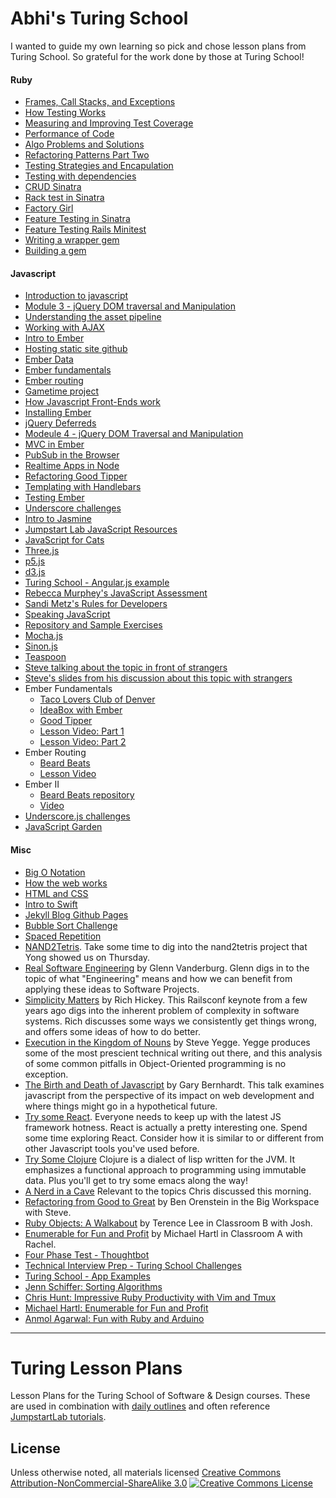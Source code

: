 # Abhi's Turing School
I wanted to guide my own learning so pick and chose lesson plans from Turing School. So grateful for the work done by those at Turing School!

#### Ruby
* [Frames, Call Stacks, and Exceptions](ruby_01-object_oriented_programming_with_ruby/frames_call_stacks_and_exceptions.markdown)
* [How Testing Works](ruby_01-object_oriented_programming_with_ruby/how_testing_works.markdown)
* [Measuring and Improving Test Coverage](ruby_01-object_oriented_programming_with_ruby/measuring_improving_test_coverage.markdown)
* [Performance of Code](ruby_01-object_oriented_programming_with_ruby/performance_of_code.markdown)
* [Algo Problems and Solutions](ruby_01-object_oriented_programming_with_ruby/problems_solutions_algorithms.markdown)
* [Refactoring Patterns Part Two](ruby_01-object_oriented_programming_with_ruby/refactoring_patterns_part_two.markdown)
* [Testing Strategies and Encapulation](ruby_01-object_oriented_programming_with_ruby/testing_strategies_and_encapsulation.markdown)
* [Testing with dependencies](ruby_01-object_oriented_programming_with_ruby/testing_with_dependencies.markdown)
* [CRUD Sinatra](ruby_02-web_applications_with_ruby/crud_sinatra.markdown)
* [Rack test in Sinatra](ruby_02-web_applications_with_ruby/rack_test_in_sinatra.markdown)
* [Factory Girl](ruby_02-web_applications_with_ruby/factory_girl.markdown)
* [Feature Testing in Sinatra](ruby_02-web_applications_with_ruby/feature_testing_in_sinatra_with_capybara.markdown)
* [Feature Testing Rails Minitest](ruby_02-web_applications_with_ruby/feature_testing_rails_minitest_rspec.markdown)
* [Writing a wrapper gem](ruby_04-apis_and_scalability/writing_a_wrapper_gem.markdown)
* [Building a gem](electives/building-a-gem)

#### Javascript
* [Introduction to javascript](ruby_02-web_applications_with_ruby/introduction_to_javascript.markdown)
* [Module 3 - jQuery DOM traversal and Manipulation](ruby_03-professional_rails_applications/jquery_dom_traversal_and_manipulation.md)
* [Understanding the asset pipeline](ruby_03-professional_rails_applications/understanding_the_asset_pipeline.markdown)
* [Working with AJAX](ruby_03-professional_rails_applications/working_with_ajax.markdown)
* [Intro to Ember](community_night/introduction_to_ember.markdown)
* [Hosting static site github](community_night/hosting_static_site_github.markdown)
* [Ember Data](ruby_04-apis_and_scalability/ember_data.markdown)
* [Ember fundamentals](ruby_04-apis_and_scalability/ember_fundamentals.markdown)
* [Ember routing](ruby_04-apis_and_scalability/ember_routing.markdown)
* [Gametime project](ruby_04-apis_and_scalability/gametime_project.markdown)
* [How Javascript Front-Ends work](ruby_04-apis_and_scalability/how_javascript_frontends_work.markdown)
* [Installing Ember](ruby_04-apis_and_scalability/installing_ember.markdown)
* [jQuery Deferreds](ruby_04-apis_and_scalability/jquery_deferreds.markdown)
* [Modeule 4 - jQuery DOM Traversal and Manipulation](ruby_04-apis_and_scalability/jquery_dom_traversal_and_manipulation.md)
* [MVC in Ember](ruby_04-apis_and_scalability/mvc_in_ember.markdown)
* [PubSub in the Browser](ruby_04-apis_and_scalability/pubsub_in_the_browser.markdown)
* [Realtime Apps in Node](ruby_04-apis_and_scalability/real_time_applications_with_node.markdown)
* [Refactoring Good Tipper](ruby_04-apis_and_scalability/refactoring_good_tipper.md)
* [Templating with Handlebars](ruby_04-apis_and_scalability/templating_with_handlebars.markdown)
* [Testing Ember](ruby_04-apis_and_scalability/testing_ember.markdown)
* [Underscore challenges](ruby_04-apis_and_scalability/underscore_challenges.md)
* [Intro to Jasmine](http://tutorials.jumpstartlab.com/projects/javascript/testing/1-jasmine-intro.html)
* [Jumpstart Lab JavaScript Resources](http://tutorials.jumpstartlab.com/projects/javascript/)
* [JavaScript for Cats](http://jsforcats.com)
* [Three.js](http://threejs.org)
* [p5.js](http://p5js.org)
* [d3.js](http://d3js.org)
* [Turing School - Angular.js example](https://github.com/turingschool-examples/angularity)
* [Rebecca Murphey's JavaScript Assessment](https://github.com/rmurphey/js-assessment)
* [Sandi Metz's Rules for Developers](http://robots.thoughtbot.com/sandi-metz-rules-for-developers)
* [Speaking JavaScript](http://speakingjs.com/es5/)
* [Repository and Sample Exercises](https://github.com/turingschool-examples/testing-javascript)
* [Mocha.js](http://mochajs.org/)
* [Sinon.js](http://sinonjs.org/)
* [Teaspoon](https://github.com/modeset/teaspoon)
* [Steve talking about the topic in front of strangers](https://www.youtube.com/watch?v=Ayj1kgQNhAg)
* [Steve's slides from his discussion about this topic with strangers](https://speakerdeck.com/stevekinney/denverscript-es6-and-beyond)
* Ember Fundamentals
  * [Taco Lovers Club of Denver](http://jsbin.com/gutiza/3/edit?html,js,output)
  * [IdeaBox with Ember](https://github.com/turingschool-examples/ideabox-ember)
  * [Good Tipper](https://github.com/turingschool-examples/good-tipper)
  * [Lesson Video: Part 1](https://vimeo.com/124104906)
  * [Lesson Video: Part 2](https://vimeo.com/123998078)
* Ember Routing
  * [Beard Beats](https://github.com/turingschool-examples/beard-beats)
  * [Lesson Video](https://vimeo.com/124239771)
* Ember II
  * [Beard Beats repository](https://github.com/turingschool-examples/beard-beats)
  * [Video](https://vimeo.com/124239771)
* [Underscore.js challenges](https://github.com/turingschool-examples/enumerable-challenges/tree/underscore-challenges)
* [JavaScript Garden](https://bonsaiden.github.io/JavaScript-Garden/)

#### Misc
* [Big O Notation](ruby_01-object_oriented_programming_with_ruby/big_o_notation.markdown)
* [How the web works](ruby_02-web_applications_with_ruby/how_the_web_works.markdown)
* [HTML and CSS](ruby_02-web_applications_with_ruby/html_and_css.markdown)
* [Intro to Swift](community_night/introduction_to_swift.markdown)
* [Jekyll Blog Github Pages](electives/jekyll-blog-github-pages)
* [Bubble Sort Challenge](https://github.com/turingschool/challenges/blob/master/bubble_sort.markdown)
* [Spaced Repetition](https://github.com/turingschool/gear-up/blob/master/learning_and_spaced_repetition.markdown)
* [NAND2Tetris](http://www.nand2tetris.org/). Take some time to dig into
  the nand2tetris project that Yong showed us on Thursday.
* [Real Software Engineering](https://www.youtube.com/watch?v=NP9AIUT9nos) by Glenn Vanderburg.
  Glenn digs in to the topic of what "Engineering" means and how we can
  benefit from applying these ideas to Software Projects.
* [Simplicity Matters](https://www.youtube.com/watch?v=rI8tNMsozo0) by
  Rich Hickey. This Railsconf keynote from a few years ago digs into the
  inherent problem of complexity in software systems. Rich discusses
  some ways we consistently get things wrong, and offers some ideas of
  how to do better.
* [Execution in the Kingdom of Nouns](http://steve-yegge.blogspot.com/2006/03/execution-in-kingdom-of-nouns.html)
  by Steve Yegge. Yegge produces some of the most prescient technical writing
  out there, and this analysis of some common pitfalls in
  Object-Oriented programming is no exception.
* [The Birth and Death of Javascript](https://www.destroyallsoftware.com/talks/the-birth-and-death-of-javascript)
  by Gary Bernhardt. This talk examines javascript from the perspective
  of its impact on web development and where things might go in a
  hypothetical future.
* [Try some React](http://axiacore.com/blog/beginners-introduction-reactjs). Everyone needs to
  keep up with the latest JS framework hotness. React is actually a
  pretty interesting one. Spend some time exploring React. Consider how
  it is similar to or different from other Javascript tools you've used
  before.
* [Try Some Clojure](http://www.braveclojure.com/) Clojure is a dialect
  of lisp written for the JVM. It emphasizes a functional approach to
  programming using immutable data. Plus you'll get to try some emacs
  along the way!
* [A Nerd in a Cave](http://randsinrepose.com/archives/a-nerd-in-a-cave/) Relevant to the topics Chris discussed this morning.
* [Refactoring from Good to Great][ben] by Ben Orenstein in the Big Workspace with Steve.
* [Ruby Objects: A Walkabout][obj] by Terence Lee in Classroom B with Josh.
* [Enumerable for Fun and Profit][enum] by Michael Hartl in Classroom A with Rachel.
* [Four Phase Test - Thoughtbot](https://robots.thoughtbot.com/four-phase-test)
* [Technical Interview Prep - Turing School Challenges](https://github.com/turingschool/technical_puzzles)
* [Turing School - App Examples](https://github.com/turingschool-examples)
* [Jenn Schiffer:  Sorting Algorithms](https://www.youtube.com/watch?v=uRyqlhjXYQI)
* [Chris Hunt: Impressive Ruby Productivity with Vim and Tmux](http://confreaks.tv/videos/larubyconf2013-impressive-ruby-productivity-with-vim-and-tmux)
* [Michael Hartl: Enumerable for Fun and Profit](http://confreaks.tv/videos/rubyconf2014-enumerable-for-fun-profit)
* [Anmol Agarwal: Fun with Ruby and Arduino](http://confreaks.tv/videos/gardencityrb2015-fun-with-ruby-and-arduino)

[ben]: http://confreaks.tv/videos/rubyconfau2013-refactoring-from-good-to-great-a-live-coding-odyssey
[obj]: http://confreaks.tv/videos/roa2015-ruby-objects-a-walkabout
[enum]: http://confreaks.tv/videos/rubyconf2014-enumerable-for-fun-profit



---
# Turing Lesson Plans

Lesson Plans for the Turing School of Software &amp; Design courses. These are used in combination with [daily outlines](https://github.com/turingschool/today)
and often reference [JumpstartLab tutorials](http://tutorials.jumpstartlab.com).

## License

Unless otherwise noted, all materials licensed <a rel="license" href="http://creativecommons.org/licenses/by-nc-sa/3.0/">Creative Commons Attribution-NonCommercial-ShareAlike 3.0</a>&nbsp;<a rel="license" href="http://creativecommons.org/licenses/by-nc-sa/3.0/"><img alt="Creative Commons License" style="border-width:0" src="http://i.creativecommons.org/l/by-nc-sa/3.0/80x15.png" /></a>
